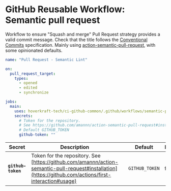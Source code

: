 <!-- start title -->

# GitHub Reusable Workflow: Semantic pull request

<!-- end title -->
<!-- start description -->

Workflow to ensure "Squash and merge" Pull Request strategy provides a valid commit message.
Check that the title follows the [Conventional Commits](https://www.conventionalcommits.org/en/v1.0.0/) specification.
Mainly using [action-semantic-pull-request](https://github.com/amannn/action-semantic-pull-request#installation), with some opinionated defaults.

<!-- end description -->
<!-- start contents -->
<!-- end contents -->
<!-- start usage -->

```yaml
name: "Pull Request - Semantic Lint"

on:
  pull_request_target:
    types:
      - opened
      - edited
      - synchronize

jobs:
  main:
    uses: hoverkraft-tech/ci-github-common/.github/workflows/semantic-pull-request.yml@0.6.0
    secrets:
      # Token for the repository.
      # See https://github.com/amannn/action-semantic-pull-request#installation
      # Default GITHUB_TOKEN
      github-token: ""
```

<!-- end usage -->
<!-- start secrets -->

| **Secret**                    | **Description**                                                                                                                                         |     | **Default**               | **Required** |
| ----------------------------- | ------------------------------------------------------------------------------------------------------------------------------------------------------- | --- | ------------------------- | ------------ |
| **<code>github-token</code>** | Token for the repository. See [https://github.com/amannn/action-semantic-pull-request#installation](https://github.com/actions/first-interaction#usage) |     | <code>GITHUB_TOKEN</code> | **false**    |

<!-- end secrets -->
<!-- start inputs -->

<!-- end inputs -->

<!-- start outputs -->
<!-- end outputs -->
<!-- start [.github/ghadocs/examples/] -->
<!-- end [.github/ghadocs/examples/] -->
